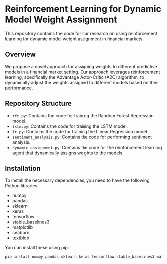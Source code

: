 # Reinforcement Learning for Dynamic Model Weight Assignment

This repository contains the code for our research on using reinforcement learning for dynamic model weight assignment in financial markets.

## Overview

We propose a novel approach for assigning weights to different predictive models in a financial market setting. Our approach leverages reinforcement learning, specifically the Advantage Actor-Critic (A2C) algorithm, to dynamically adjust the weights assigned to different models based on their performance.

## Repository Structure

- `rfr.py`: Contains the code for training the Random Forest Regression model.
- `lstm.py`: Contains the code for training the LSTM model.
- `lr.py`: Contains the code for training the Linear Regression model.
- `sentiment_analysis.py`: Contains the code for performing sentiment analysis.
- `dynamic_assignment.py`: Contains the code for the reinforcement learning agent that dynamically assigns weights to the models.

## Installation

To install the necessary dependencies, you need to have the following Python libraries:

- numpy
- pandas
- sklearn
- keras
- tensorflow
- stable_baselines3
- matplotlib
- seaborn
- textblob

You can install these using pip:

```bash
pip install numpy pandas sklearn keras tensorflow stable_baselines3 matplotlib seaborn textblob
